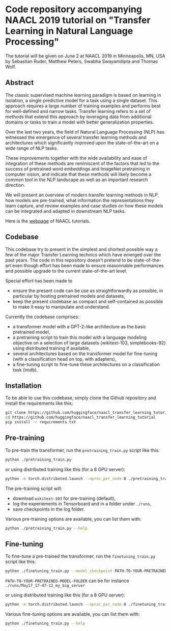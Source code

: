# Code repository accompanying NAACL 2019 tutorial on "Transfer Learning in Natural Language Processing"

The tutorial will be given on June 2 at NAACL 2019 in Minneapolis, MN, USA by Sebastian Ruder, Matthew Peters, Swabha Swayamdipta and Thomas Wolf.

## Abstract

The classic supervised machine learning paradigm is based on learning in isolation, a single predictive model for a task using a single dataset. This approach requires a large number of training examples and performs best for well-defined and narrow tasks. Transfer learning refers to a set of methods that extend this approach by leveraging data from additional domains or tasks to train a model with better generalization properties.

Over the last two years, the field of Natural Language Processing (NLP) has witnessed the emergence of several transfer learning methods and architectures which significantly improved upon the state-of-the-art on a wide range of NLP tasks.

These improvements together with the wide availability and ease of integration of these methods are reminiscent of the factors that led to the success of pretrained word embeddings and ImageNet pretraining in computer vision, and indicate that these methods will likely become a common tool in the NLP landscape as well as an important research direction.

We will present an overview of modern transfer learning methods in NLP, how models are pre-trained, what information the representations they learn capture, and review examples and case studies on how these models can be integrated and adapted in downstream NLP tasks.

Here is the [webpage](https://naacl2019.org/program/tutorials/) of NAACL tutorials.

## Codebase

This codebase try to present in the simplest and shortest possible way a few of the major Transfer Learning technics which have emerged over the past years. The code in this repository doesn't pretend to be state-of-the-art even though effort has been made to ensure reasonnable performances and possible upgrade to the current state-of-the-art level.

Special effort has been made to

- ensure the present code can be use as straightforwardly as possible, in particular by hosting pretrained models and datasets,
- keep the present clodebase as compact and self-contained as possible to make it easy to manipulate and understand.

Currently the codebase comprises:

- a transformer model with a GPT-2-like architecture as the basic pretrained model,
- a pretraining script to train this model with a language modeling objective on a selection of large datasets (wikitext-103, simplebooks-92) using distributed training if available,
- several architectures based on the transformer model for fine-tuning (with a classification head on top, with adapters),
- a fine-tuning script to fine-tune these architectures on a classification task (imdb).

## Installation

To be able to use this codebase, simply clone the Github repository and install the requirements like this:

```bash
git clone https://github.com/huggingface/naacl_transfer_learning_tutorial
cd https://github.com/huggingface/naacl_transfer_learning_tutorial
pip install -r requirements.txt
```

## Pre-training

To pre-train the transformer, run the `pretraining_train.py` script like this:

```bash
python ./pretraining_train.py
```

or using distributed training like this (for a 8 GPU server):

```bash
python -m torch.distributed.launch --nproc_per_node 8 ./pretraining_train.py
```

The pre-training script will:

- download `wikitext-103` for pre-training (default),
- log the experiements in Tensorboard and in a folder under `./runs`,
- save checkpoints in the log folder.

Various pre-training options are available, you can list them with:

```bash
python ./pretraining_train.py --help
```

## Fine-tuning

To fine-tune a pre-trained the transformer, run the `finetuning_train.py` script like this:

```bash
python ./finetuning_train.py --model_checkpoint PATH-TO-YOUR-PRETRAINED-MODEL-FOLDER
```

`PATH-TO-YOUR-PRETRAINED-MODEL-FOLDER` can be for instance `./runs/May17_17-47-12_my_big_server`

or using distributed training like this (for a 8 GPU server):

```bash
python -m torch.distributed.launch --nproc_per_node 8 ./finetuning_train.py  --model_checkpoint PATH-TO-YOUR-PRETRAINED-MODEL-FOLDER
```

Various fine-tuning options are available, you can list them with:

```bash
python ./finetuning_train.py --help
```
